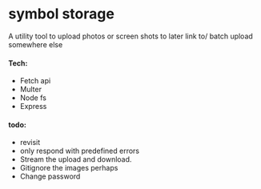 
# symbol storage 

A utility tool to upload photos or screen shots to later link to/ batch upload somewhere else

#### Tech:
- Fetch api
- Multer
- Node fs
- Express


#### todo:
- revisit
- only respond with predefined errors
- Stream the upload and download. 
- Gitignore the images perhaps 
- Change password 

